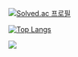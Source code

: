 [![Solved.ac 프로필](http://mazassumnida.wtf/api/generate_badge?boj=ash_girlfriend)](https://solved.ac/ash_girlfriend)

[![Top Langs](https://github-readme-stats.vercel.app/api/top-langs/?username=wkdgusdn0106)](https://github.com/anuraghazra/github-readme-stats)

<img src="http://mazandi.herokuapp.com/api?handle={ash_girlfriend}&theme=warm"/>
